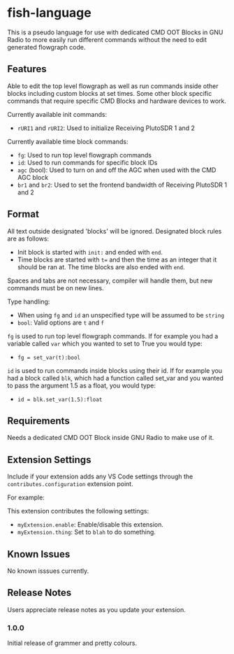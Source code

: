 # fish-language

This is a pseudo language for use with dedicated CMD OOT Blocks in GNU Radio to more easily run different commands without the need to edit generated flowgraph code.

## Features

Able to edit the top level flowgraph as well as run commands inside other blocks including custom blocks at set times. Some other block specific commands that require specific CMD Blocks and hardware devices to work.

Currently available init commands:
* `rURI1` and `rURI2`: Used to initialize Receiving PlutoSDR 1 and 2

Currently available time block commands:
* `fg`: Used to run top level flowgraph commands
* `id`: Used to run commands for specific block IDs
* `agc` (bool): Used to turn on and off the AGC when used with the CMD AGC block
* `br1` and `br2`: Used to set the frontend bandwidth of Receiving PlutoSDR 1 and 2

## Format

All text outside designated 'blocks' will be ignored. Designated block rules are as follows:
* Init block is started with `init:` and ended with `end`.
* Time blocks are started with `t=` and then the time as an integer that it should be ran at. The time blocks are also ended with `end`.

Spaces and tabs are not necessary, compiler will handle them, but new commands must be on new lines.

Type handling:
* When using `fg` and `id` an unspecified type will be assumed to be `string`
* `bool`: Valid options are `t` and `f`

`fg` is used to run top level flowgraph commands. If for example you had a variable called `var` which you wanted to set to True you would type:
* `fg = set_var(t):bool`

`id` is used to run commands inside blocks using their id. If for example you had a block called `blk`, which had a function called set_var and you wanted to pass the argument 1.5 as a float, you would type:
* `id = blk.set_var(1.5):float`

## Requirements

Needs a dedicated CMD OOT Block inside GNU Radio to make use of it.

## Extension Settings

Include if your extension adds any VS Code settings through the `contributes.configuration` extension point.

For example:

This extension contributes the following settings:

* `myExtension.enable`: Enable/disable this extension.
* `myExtension.thing`: Set to `blah` to do something.

## Known Issues

No known isssues currently.

## Release Notes

Users appreciate release notes as you update your extension.

### 1.0.0

Initial release of grammer and pretty colours.

